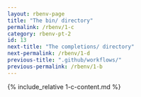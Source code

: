 ```yaml
---
layout: rbenv-page
title: "The bin/ directory"
permalink: /rbenv/1-c
category: rbenv-pt-2
id: 13
next-title: "The completions/ directory"
next-permalink: /rbenv/1-d
previous-title: ".github/workflows/"
previous-permalink: /rbenv/1-b
---
```


{% include_relative 1-c-content.md %}
